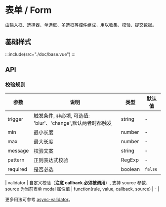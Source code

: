 <style lang="scss">
  .demo-wt-form-helper {
    font-size: 12px;
    color: #ADADAD;
    margin-left: 12px;
  }
  .demo-form-tooltip{
    margin-left: 12px;
  }
  .demo-form-title{
    text-align: left;
    font-size: 12px;
    color: #999
  }
</style>

# 表单 / Form

由输入框、选择器、单选框、多选框等控件组成，用以收集、校验、提交数据。

## 基础样式

:::include(src="./doc/base.vue")
:::

## API

<api-doc name="Form" :doc="require('./api.json')"></api-doc>

### 校验规则

| 参数     | 说明                                                        | 类型    | 默认值  |
| -------- | ----------------------------------------------------------- | ------- | ------- |
| trigger  | 触发条件, 非必填, 可选值: 'blur'、'change',默认两者时都触发 | string  | -       |
| min      | 最小长度                                                    | number  | -       |
| max      | 最大长度                                                    | number  | -       |
| message  | 校验文案                                                    | string  | -       |
| pattern  | 正则表达式校验                                              | RegExp  | -       |
| required | 是否必选                                                    | boolean | `false` |

| validator | 自定义校验（**注意 callback 必须被调用**）, 支持 source 参数，source 为当前表单 modal 属性值 | function(rule, value, callback, source) | - |

更多用法可参考 [async-validator](https://github.com/yiminghe/async-validator)。

<api-doc name="FormItem" :doc="require('../form-item/api.json')"></api-doc>
